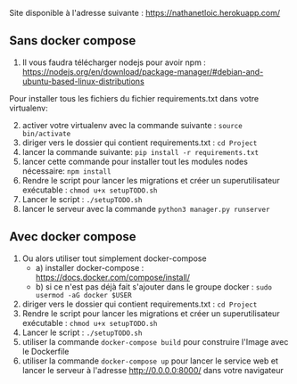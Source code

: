 Site disponible à l'adresse suivante : https://nathanetloic.herokuapp.com/

## Sans docker compose

1. Il vous faudra télécharger nodejs pour avoir npm : 
https://nodejs.org/en/download/package-manager/#debian-and-ubuntu-based-linux-distributions

Pour installer tous les fichiers du fichier requirements.txt dans votre virtualenv:

2. activer votre virtualenv avec la commande suivante : ```source bin/activate```
3. diriger vers le dossier qui contient requirements.txt : ```cd Project```
4. lancer la commande suivante: ```pip install -r requirements.txt```
5. lancer cette commande pour installer tout les modules nodes nécessaire: ```npm install```
6. Rendre le script pour lancer les migrations et créer un superutilisateur exécutable : ```chmod u+x setupTODO.sh```
7. Lancer le script : ```./setupTODO.sh```
8. lancer le serveur avec la commande ```python3 manager.py runserver```

## Avec docker compose

1. Ou alors utiliser tout simplement docker-compose
   - a) installer docker-compose : https://docs.docker.com/compose/install/ 
   - b) si ce n'est pas déjà fait s'ajouter dans le groupe docker : ```sudo usermod -aG docker $USER```
2. diriger vers le dossier qui contient requirements.txt : ```cd Project```
3. Rendre le script pour lancer les migrations et créer un superutilisateur exécutable : ```chmod u+x setupTODO.sh```
4. Lancer le script : ```./setupTODO.sh```
5. utiliser la commande ```docker-compose build``` pour construire l'Image avec le Dockerfile
6. utiliser la commande ```docker-compose up``` pour lancer le service web et lancer le serveur à l'adresse http://0.0.0.0:8000/ dans votre navigateur
